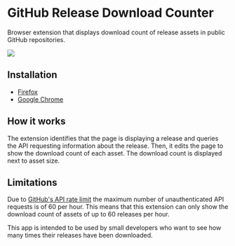 # GitHub Release Download Counter

Browser extension that displays download count of release assets in public GitHub repositories.

![](https://i.imgur.com/rJtkebi.png)

## Installation

* [Firefox](https://addons.mozilla.org/en-US/firefox/addon/gh-release-download-counter/)
* [Google Chrome](https://chrome.google.com/webstore/detail/github-release-download-c/iaeggliaejjcgnfbcjkhaabikhlfekel)

## How it works

The extension identifies that the page is displaying a release and queries the API requesting information about the release. Then, it edits the page to show the download count of each asset. The download count is displayed next to asset size.

## Limitations

Due to [GitHub's API rate limit](https://developer.github.com/v3/#rate-limiting) the maximum number of unauthenticated API requests is of 60 per hour. This means that this extension can only show the download count of assets of up to 60 releases per hour.

This app is intended to be used by small developers who want to see how many times their releases have been downloaded.
